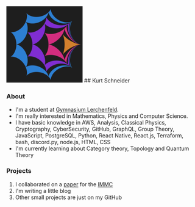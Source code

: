 <img src="images/profilepicture.png" alt="profilepicture" width="200"/>
## Kurt Schneider

### About
<ul><a href=""></a>
  <li> I'm a student at <a href="https://www.gyle.de">Gymnasium Lerchenfeld</a>. <br></li>
  <li> I'm really interested in Mathematics, Physics and Computer Science. <br></li>
  <li> I have basic knowledge in AWS, Analysis, Classical Physics, Cryptography, CyberSecurity, GitHub, GraphQL, Group Theory, JavaScript, PostgreSQL, Python, React Native, React.js, Terraform, bash, discord.py, node.js, HTML, CSS <br></li>
  <li> I'm currently learning about Category theory, Topology and Quantum Theory </li>
</ul>

### Projects
<ol>
  <li>I collaborated on a <a href="https://www.gyle.de/wordpress/media/2021/05/IMMC_GymnasiumLerchenfeld_2.pdf">paper</a> for the <a href="https://www.immchallenge.org/">IMMC</a></li>
  <li>I'm writing a little <a hfref="https://kurtschneider0.github.io/">blog</a>
  <li>Other small projects are just on my GitHub
</ol>
<!--
**KurtSchneider0/kurtschneider0** is a ✨ _special_ ✨ repository because its `README.md` (this file) appears on your GitHub profile.

Here are some ideas to get you started:

- 🔭 I’m currently working on ...
- 🌱 I’m currently learning ...
- 👯 I’m looking to collaborate on ...
- 🤔 I’m looking for help with ...
- 💬 Ask me about ...
- 📫 How to reach me: ...
- 😄 Pronouns: ...
- ⚡ Fun fact: ...
-->

